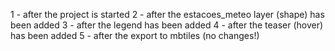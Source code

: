 1 - after the project is started
2 - after the estacoes_meteo layer (shape) has been added
3 - after the legend has been added
4 - after the teaser (hover) has been added
5 - after the export to mbtiles (no changes!)